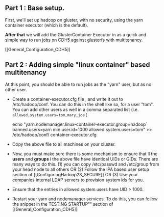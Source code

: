 ## Part 1 : Base setup.

First, we'll set up hadoop on gluster, with no security, using the yarn container executor (which is the default).

**After that** we will add the GlusterContainer Executor in as a quick and simple way to run jobs on CDH5 against glusterfs with multitenancy.

[[General_Configuration_CDH5]]

## Part 2 : Adding simple "linux container" based multitenancy 

At this point, you should be able to run jobs as the "yarn" user, but as no other user.  

* Create a container-executor.cfg file , and write it out to /etc/hadoop/conf.  You can do this in the shell like so, for a user "tom".  You can add other users as well in a comma separated list (i.e. `allowed.system.users=tom,mary,joe` )

    echo "yarn.nodemanager.linux-container-executor.group=hadoop`
    banned.users=yarn
    min.user.id=1000
    allowed.system.users=tom" >> /etc/hadoop/conf/ container-executor.cfg

* Copy the above file to all machines on your cluster. 

* Now, you must make sure there is some mechanism to ensure that ll the **users** and **groups** i the above file have identical UIDs or GIDs.   There are many ways to do this.  (1) you can copy /etc/passwd and /etc/group from your head node to all others OR  (2) Follow the IPA based user setup section of  [[ConfiguringHadoop23_SECURE]] OR (3) Use your companies internal LDAP servers to provision system ids for you.    

* Ensure that the entries in allowed.system.users have UID > 1000.  

* Restart your yarn and nodemanager services.  To do this, you can follow the snippet in the TESTING STARTUP""  section of  [[General_Configuration_CDH5]]


